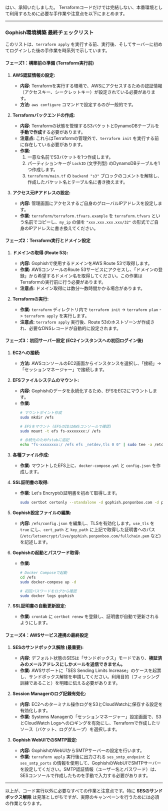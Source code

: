 はい、承知いたしました。
Terraformコードだけでは完結しない、本番環境として利用するために必要な手作業や注意点を以下にまとめます。

---

### Gophish環境構築 最終チェックリスト

このリストは、`terraform apply` を実行する前、実行後、そしてサーバーに初めてログインした後の手作業を時系列で示しています。

#### フェーズ1：構築前の準備 (Terraform実行前)

1.  **AWS認証情報の設定:**
    *   **内容:** Terraformを実行する環境で、AWSにアクセスするための認証情報（アクセスキー、シークレットキー）が設定されている必要があります。
    *   **方法:** `aws configure` コマンドで設定するのが一般的です。

2.  **Terraformバックエンドの作成:**
    *   **内容:** Terraformの状態を管理するS3バケットとDynamoDBテーブルを**手動で作成**する必要があります。
    *   **注意点:** これらはTerraformの管理外で、`terraform init` を実行する前に存在している必要があります。
    *   **作業:**
        1.  一意な名前でS3バケットを1つ作成します。
        2.  パーティションキーが `LockID` (文字列型) のDynamoDBテーブルを1つ作成します。
        3.  `terraform/main.tf` の `backend "s3"` ブロックのコメントを解除し、作成したバケット名とテーブル名に書き換えます。

3.  **アクセス元IPアドレスの設定:**
    *   **内容:** 管理画面にアクセスするご自身のグローバルIPアドレスを設定します。
    *   **作業:** `terraform/terraform.tfvars.example` を `terraform.tfvars` という名前でコピーし、`my_ip` の値を ` "xxx.xxx.xxx.xxx/32" ` の形式でご自身のIPアドレスに書き換えてください。

#### フェーズ2：Terraform実行とドメイン設定

1.  **ドメインの取得 (Route 53):**
    *   **内容:** Gophishで使用するドメインをAWS Route 53で取得します。
    *   **作業:** AWSコンソールのRoute 53サービスにアクセスし、「ドメインの登録」から希望するドメイン名を取得してください。この作業はTerraformの実行前に行う必要があります。
    *   **注意点:** ドメイン取得には数分〜数時間かかる場合があります。

2.  **Terraformの実行:**
    *   **作業:** `terraform` ディレクトリ内で `terraform init` -> `terraform plan` -> `terraform apply` を実行します。
    *   **注意点:** `terraform apply` 実行後、Route 53のホストゾーンが作成され、必要なDNSレコードが自動的に設定されます。

#### フェーズ3：初回サーバー設定 (EC2インスタンスへの初回ログイン後)

1.  **EC2への接続:**
    *   **方法:** AWSコンソールのEC2画面からインスタンスを選択し、「接続」→「セッションマネージャー」で接続します。

2.  **EFSファイルシステムのマウント:**
    *   **内容:** Gophishのデータを永続化するため、EFSをEC2にマウントします。
    *   **作業:**
        ```bash
        # マウントポイント作成
        sudo mkdir /efs
        
        # EFSをマウント (EFSのIDはAWSコンソールで確認)
        sudo mount -t efs fs-xxxxxxxx:/ /efs
        
        # 永続化のためfstabに追記
        echo "fs-xxxxxxxx:/ /efs efs _netdev,tls 0 0" | sudo tee -a /etc/fstab
        ```

3.  **各種ファイル作成:**
    *   **作業:** マウントしたEFS上に、`docker-compose.yml` と `config.json` を作成します。

4.  **SSL証明書の取得:**
    *   **作業:** Let's Encryptの証明書を初めて取得します。
        ```bash
        sudo certbot certonly --standalone -d gophish.ponponboo.com -d phish.ponponboo.com
        ```

5.  **Gophish設定ファイルの編集:**
    *   **内容:** `/efs/config.json` を編集し、TLSを有効化します。`use_tls` を `true` にし、`cert_path` と `key_path` に上記で取得した証明書へのパス (`/etc/letsencrypt/live/gophish.ponponboo.com/fullchain.pem` など) を記述します。

6.  **Gophishの起動とパスワード取得:**
    *   **作業:**
        ```bash
        # Docker Composeで起動
        cd /efs
        sudo docker-compose up -d
        
        # 初回パスワードをログから確認
        sudo docker logs gophish 
        ```

7.  **SSL証明書の自動更新設定:**
    *   **作業:** `crontab` に `certbot renew` を登録し、証明書が自動で更新されるようにします。

#### フェーズ4：AWSサービス連携の最終設定

1.  **SESのサンドボックス解除 (最重要):**
    *   **内容:** デフォルト状態のSESは「サンドボックス」モードであり、**検証済みのメールアドレスにしかメールを送信できません。**
    *   **作業:** AWSサポートに「SES Sending Limits Increase」のケースを起票し、サンドボックス解除を申請してください。利用目的（フィッシング訓練であること）を明確に伝える必要があります。

2.  **Session Managerのログ記録有効化:**
    *   **内容:** EC2へのターミナル操作ログをS3とCloudWatchに保存する設定を有効化します。
    *   **作業:** Systems Managerの「セッションマネージャー」設定画面で、S3とCloudWatch Logsへのロギングを有効にし、Terraformで作成したリソース（バケット、ロググループ）を選択します。

3.  **Gophish WebUIでのSMTP設定:**
    *   **内容:** GophishのWebUIからSMTPサーバーの設定を行います。
    *   **作業:** `terraform apply` 実行後に出力される `ses_smtp_endpoint` と `ses_smtp_ports` の情報を使用して、GophishのWebUIでSMTPサーバーを設定してください。SMTP認証情報（ユーザー名とパスワード）は、SESコンソールで作成したものを手動で入力する必要があります。

---

以上が、コード実行以外に必要なすべての作業と注意点です。特に **SESのサンドボックス解除** は見落としがちですが、実際のキャンペーンを行うためには必須の作業となります。